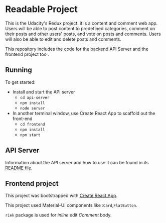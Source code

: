 # Readable Project

This is the Udacity's Redux project. it is  a content and comment web app. Users will be able to post content to predefined categories, comment on their posts and other users' posts, and vote on posts and comments. Users will also be able to edit and delete posts and comments.

This repository includes the code for the backend API Server and the frontend project too .

## Running 

To get started:

* Install and start the API server
    - `cd api-server`
    - `npm install`
    - `node server`
* In another terminal window, use Create React App to scaffold out the front-end
    - `cd frontend`
    - `npm install`
    - `npm start`

## API Server

Information about the API server and how to use it can be found in its [README file](api-server/README.md).

## Frontend project

This project was bootstrapped with [Create React App](https://github.com/facebookincubator/create-react-app).

This project used Material-UI components like :`Card`,`FlatButton`.

`riek` package is used for *inline* edit *Comment* body.

